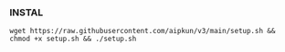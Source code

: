 ### INSTAL
<pre><code>wget https://raw.githubusercontent.com/aipkun/v3/main/setup.sh && chmod +x setup.sh && ./setup.sh</code></pre>

